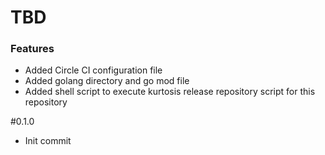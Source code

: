 # TBD
### Features
* Added Circle CI configuration file
* Added golang directory and go mod file
* Added shell script to execute kurtosis release repository script for this repository

#0.1.0
* Init commit